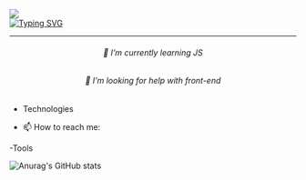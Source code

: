 ![](https://komarev.com/ghpvc/?username=your-github-username) 
<br>
[![Typing SVG](https://readme-typing-svg.herokuapp.com?size=30&center=true&lines=Hello+There%2C+I'm+Utku;Nice+To+Meet+You)](https://git.io/typing-svg)
<hr>

<h6 align="center">🌱 I’m currently learning JS</h6>

<h6 align="center"> 🤔 I’m looking for help with front-end </h6>






- Technologies


- 📫 How to reach me: 


-Tools




![Anurag's GitHub stats](https://github-readme-stats.vercel.app/api?uTKUCUU=anuraghazra&show_icons=true)






